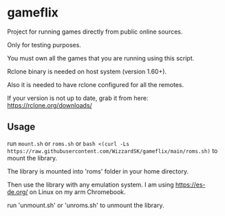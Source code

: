 # gameflix

Project for running games directly from public online sources.

Only for testing purposes.

You must own all the games that you are running using this script.

Rclone binary is needed on host system (version 1.60+).

Also it is needed to have rclone configured for all the remotes.

If your version is not up to date, grab it from here: https://rclone.org/downloads/

## Usage
run `mount.sh` or `roms.sh` or `bash <(curl -Ls https://raw.githubusercontent.com/WizzardSK/gameflix/main/roms.sh)` to mount the library.

The library is mounted into 'roms' folder in your home directory.

Then use the library with any emulation system. I am using https://es-de.org/ on Linux on my arm Chromebook.

run 'unmount.sh' or 'unroms.sh' to unmount the library.
